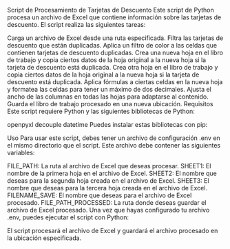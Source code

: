 Script de Procesamiento de Tarjetas de Descuento
Este script de Python procesa un archivo de Excel que contiene información sobre las tarjetas de descuento. El script realiza las siguientes tareas:

Carga un archivo de Excel desde una ruta especificada.
Filtra las tarjetas de descuento que están duplicadas.
Aplica un filtro de color a las celdas que contienen tarjetas de descuento duplicadas.
Crea una nueva hoja en el libro de trabajo y copia ciertos datos de la hoja original a la nueva hoja si la tarjeta de descuento está duplicada.
Crea otra hoja en el libro de trabajo y copia ciertos datos de la hoja original a la nueva hoja si la tarjeta de descuento está duplicada.
Aplica fórmulas a ciertas celdas en la nueva hoja y formatea las celdas para tener un máximo de dos decimales.
Ajusta el ancho de las columnas en todas las hojas para adaptarse al contenido.
Guarda el libro de trabajo procesado en una nueva ubicación.
Requisitos
Este script requiere Python y las siguientes bibliotecas de Python:

openpyxl
decouple
datetime
Puedes instalar estas bibliotecas con pip:

Uso
Para usar este script, debes tener un archivo de configuración .env en el mismo directorio que el script. Este archivo debe contener las siguientes variables:

FILE_PATH: La ruta al archivo de Excel que deseas procesar.
SHEET1: El nombre de la primera hoja en el archivo de Excel.
SHEET2: El nombre que deseas para la segunda hoja creada en el archivo de Excel.
SHEET3: El nombre que deseas para la tercera hoja creada en el archivo de Excel.
FILENAME_SAVE: El nombre que deseas para el archivo de Excel procesado.
FILE_PATH_PROCESSED: La ruta donde deseas guardar el archivo de Excel procesado.
Una vez que hayas configurado tu archivo .env, puedes ejecutar el script con Python:

El script procesará el archivo de Excel y guardará el archivo procesado en la ubicación especificada.